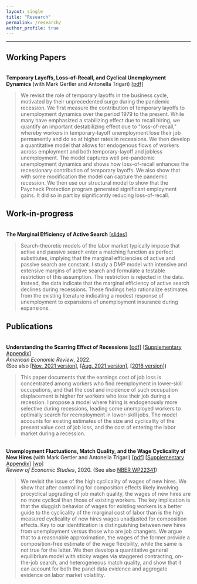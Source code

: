 ```yaml
---
layout: single
title: "Research"
permalink: /research/
author_profile: true
---
```

---

## Working Papers

<br/>**Temporary Layoffs, Loss-of-Recall, and Cyclical Unemployment Dynamics** (with Mark Gertler and Antonella Trigari) [[pdf]](https://christopher-huckfeldt.github.io/files/GHT2022.pdf)<br/>
> We revisit the role of temporary layoffs in the business cycle, motivated by their unprecedented surge during the pandemic recession. We first measure the contribution of temporary layoffs to unemployment dynamics over the period 1979 to the present. While many have emphasized a stabilizing effect due to recall hiring, we quantify an important destabilizing effect due to "loss-of-recall," whereby workers in temporary-layoff unemployment lose their job permanently and do so at higher rates in recessions. We then develop a quantitative model that allows for endogenous flows of workers across employment and both temporary-layoff and jobless unemployment. The model captures well pre-pandemic unemployment dynamics and shows how loss-of-recall enhances the recessionary contribution of temporary layoffs.  We also show that with some modification the model can capture the pandemic recession. We then use our structural model to show that the Paycheck Protection program generated significant employment gains. It did so in part by significantly reducing loss-of-recall.  


## Work-in-progress

<br/>**The Marginal Efficiency of Active Search** [[slides]](https://christopher-huckfeldt.github.io/files/TMEOAS.pdf)<br/>  
> Search-theoretic models of the labor market typically impose that active and passive search enter a matching function as perfect substitutes, implying that the marginal efficiencies of active and passive search are constant. I study a DMP model with intensive and extensive margins of active search and formulate a testable restriction of this assumption. The restriction is rejected in the data. Instead, the data indicate that the marginal efficiency of active search declines during recessions. These findings help rationalize estimates from the existing literature indicating a modest response of unemployment to expansions of unemployment insurance during expansions.  


## Publications

<br/>**Understanding the Scarring Effect of Recessions** [[pdf]](https://www.aeaweb.org/articles?id=10.1257/aer.20160449) [[Supplementary Appendix](https://christopher-huckfeldt.github.io/files/UTSEORapp.pdf)] <br/> 
_American Economic Review_, 2022.     
(See also [[Nov. 2021 version]](https://christopher-huckfeldt.github.io/files/UTSEOR.pdf), [[Aug. 2021 version]](https://christopher-huckfeldt.github.io/files/UTSEOR2021Aug.pdf), [[2016 version]](https://christopher-huckfeldt.github.io/files/UTSEOR2016.pdf))
> This paper documents that the earnings cost of job loss is concentrated among workers who find reemployment in lower-skill occupations, and that the cost and incidence of such occupation displacement is higher for workers who lose their job during a recession. I propose a model where hiring is endogenously more selective during recessions, leading some unemployed workers to optimally search for reemployment in lower-skill jobs. The model accounts for existing estimates of the size and cyclicality of the present value cost of job loss, and the cost of entering the labor market during a recession.

<br/>**Unemployment Fluctuations, Match Quality, and the Wage Cyclicality of New Hires** (with Mark Gertler and Antonella Trigari) [[pdf](https://doi.org/10.1093/restud/rdaa004)] [[Supplementary Appendix](https://christopher-huckfeldt.github.io/files/GHT2019App.pdf)] [[wp](https://christopher-huckfeldt.github.io/files/GHT2019.pdf)]<br/>
_Review of Economic Studies_, 2020. (See also [NBER WP22341](https://www.nber.org/papers/w22341))
> We revisit the issue of the high cyclicality of wages of new hires.  We show that after controlling for composition effects likely involving procyclical upgrading of job match quality, the wages of new hires are no more cyclical than those of existing workers. The key implication is that the sluggish behavior of wages for existing workers is a better guide to the cyclicality of the marginal cost of labor than is the high measured cyclicality of new hires wages unadjusted for composition effects. Key to our identification is distinguishing between new hires from unemployment versus those who are job changers. We argue that to a reasonable approximation, the wages of the former provide a composition-free estimate of the wage flexibility, while the same is not true for the latter. We then develop a quantitative general equilibrium model with sticky wages via staggered contracting, on-the-job search, and heterogeneous match quality, and show that it can account for both the panel data evidence and aggregate evidence on labor market volatility.




